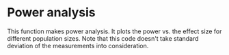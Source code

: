 # Power analysis

This function makes power analysis. It plots the power vs. the effect size for different population sizes. Note that this code doesn't take standard deviation of the measurements into consideration.
